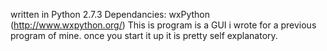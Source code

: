 written in Python 2.7.3
Dependancies:
	wxPython (http://www.wxpython.org/)
This is program is a GUI i wrote for a previous program of mine. 
once you start it up it is pretty self explanatory.
	